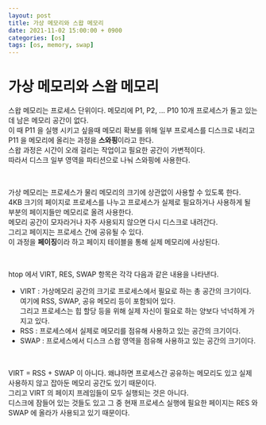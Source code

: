 ```yaml
---
layout: post
title: 가상 메모리와 스왑 메모리
date: 2021-11-02 15:00:00 + 0900
categories: [os]
tags: [os, memory, swap]
---
```


# 가상 메모리와 스왑 메모리
스왑 메모리는 프로세스 단위이다. 메모리에 P1, P2, ... P10 10개 프로세스가 돌고 있는데 남은 메모리 공간이 없다.   
이 때 P11 을 실행 시키고 싶을때 메모리 확보를 위해 일부 프로세스를 디스크로 내리고 P11 을 메모리에 올리는 과정을 **스와핑**이라고 한다.   
스왑 과정은 시간이 오래 걸리는 작업이고 필요한 공간이 가변적이다.    
따라서 디스크 일부 영역을 파티션으로 나눠 스와핑에 사용한다.   

<br />

가상 메모리는 프로세스가 물리 메모리의 크기에 상관없이 사용할 수 있도록 한다.    
4KB 크기의 페이지로 프로세스를 나누고 프로세스가 실제로 필요하거나 사용하게 될 부분의 페이지들만 메모리로 올려 사용한다.   
메모리 공간이 모자라거나 자주 사용되지 않으면 다시 디스크로 내려간다.   
그리고 페이지는 프로세스 간에 공유될 수 있다.   
이 과정을 **페이징**이라 하고 페이지 테이블을 통해 실제 메모리에 사상된다.   

<br />

htop 에서 VIRT, RES, SWAP 항목은 각각 다음과 같은 내용을 나타낸다.
- VIRT : 가상메모리 공간의 크기로 프로세스에서 필요로 하는 총 공간의 크기이다.   
여기에 RSS, SWAP, 공유 메모리 등이 포함되어 있다.   
 그리고 프로세스는 힙 할당 등을 위해 실제 자신이 필요로 하는 양보다 넉넉하게 가지고 있다.
- RSS : 프로세스에서 실제로 메모리를 점유해 사용하고 있는 공간의 크기이다.
- SWAP : 프로세스에서 디스크 스왑 영역을 점유해 사용하고 있는 공간의 크기이다.   

<br />

VIRT = RSS + SWAP 이 아니다. 왜냐하면 프로세스간 공유하는 메모리도 있고 실제 사용하지 않고 잡아둔 메모리 공간도 있기 때문이다.     
그리고 VIRT 의 페이지 프레임들이 모두 실행되는 것은 아니다.      
디스크에 잠들어 있는 것들도 있고 그 중 현재 프로세스 실행에 필요한 페이지는 RES 와 SWAP 에 올라가 사용되고 있기 때문이다.
